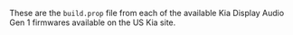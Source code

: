 These are the `build.prop` file from each of the available Kia Display Audio Gen 1 firmwares available on the US Kia site.
